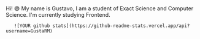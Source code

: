 ### 
Hi! 😄 
My name is Gustavo, I am a student of Exact Science and Computer Science. I'm currently studying Frontend.

       ![YOUR github stats](https://github-readme-stats.vercel.app/api?username=GustaRM)
